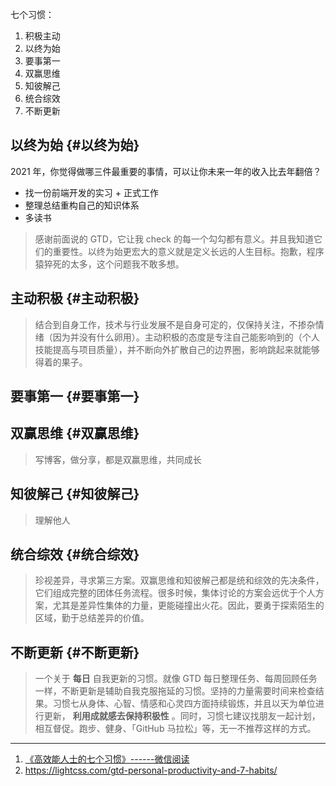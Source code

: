 
七个习惯：

1.  积极主动
2.  以终为始
3.  要事第一
4.  双赢思维
5.  知彼解己
6.  统合综效
7.  不断更新


## 以终为始 {#以终为始}

2021 年，你觉得做哪三件最重要的事情，可以让你未来一年的收入比去年翻倍？

-   找一份前端开发的实习 + 正式工作
-   整理总结重构自己的知识体系
-   多读书

> 感谢前面说的 GTD，它让我 check
> 的每一个勾勾都有意义。并且我知道它们的重要性。以终为始更宏大的意义就是定义长远的人生目标。抱歉，程序猿猝死的太多，这个问题我不敢多想。


## 主动积极 {#主动积极}

> 结合到自身工作，技术与行业发展不是自身可定的，仅保持关注，不掺杂情绪（因为并没有什么卵用）。主动积极的态度是专注自己能影响到的（个人技能提高与项目质量），并不断向外扩散自己的边界圈，影响跳起来就能够得着的果子。


## 要事第一 {#要事第一}


## 双赢思维 {#双赢思维}

> 写博客，做分享，都是双赢思维，共同成长


## 知彼解己 {#知彼解己}

> 理解他人


## 统合综效 {#统合综效}

> 珍视差异，寻求第三方案。双赢思维和知彼解己都是统和综效的先决条件，它们组成完整的团体任务流程。很多时候，集体讨论的方案会远优于个人方案，尤其是差异性集体的力量，更能碰撞出火花。因此，要勇于探索陌生的区域，勤于总结差异的价值。


## 不断更新 {#不断更新}

> 一个关于 **每日** 自我更新的习惯。就像 GTD 每日整理任务、每周回顾任务一样，不断更新是辅助自我克服拖延的习惯。坚持的力量需要时间来检查结果。习惯七从身体、心智、情感和心灵四方面持续锻炼，并且以天为单位进行更新， **利用成就感去保持积极性** 。同时，习惯七建议找朋友一起计划，相互督促。跑步、健身、「GitHub 马拉松」等，无一不推荐这样的方式。

---

1.  [《高效能人士的七个习惯》------微信阅读](https://weread.qq.com/web/reader/56d325907203e8a856def7fkc81322c012c81e728d9d180)
2.  <https://lightcss.com/gtd-personal-productivity-and-7-habits/>
